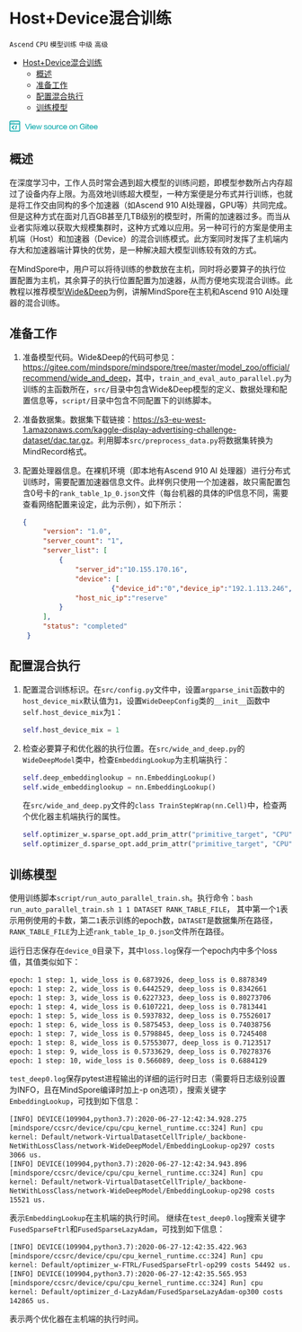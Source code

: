 # Host+Device混合训练

`Ascend` `CPU` `模型训练` `中级` `高级`

<!-- TOC -->

- [Host+Device混合训练](#hostdevice混合训练)
    - [概述](#概述)
    - [准备工作](#准备工作)
    - [配置混合执行](#配置混合执行)
    - [训练模型](#训练模型)

<!-- /TOC -->

<a href="https://gitee.com/mindspore/docs/blob/master/tutorials/source_zh_cn/advanced_use/host_device_training.md" target="_blank"><img src="../_static/logo_source.png"></a>

## 概述

在深度学习中，工作人员时常会遇到超大模型的训练问题，即模型参数所占内存超过了设备内存上限。为高效地训练超大模型，一种方案便是分布式并行训练，也就是将工作交由同构的多个加速器（如Ascend 910 AI处理器，GPU等）共同完成。但是这种方式在面对几百GB甚至几TB级别的模型时，所需的加速器过多。而当从业者实际难以获取大规模集群时，这种方式难以应用。另一种可行的方案是使用主机端（Host）和加速器（Device）的混合训练模式。此方案同时发挥了主机端内存大和加速器端计算快的优势，是一种解决超大模型训练较有效的方式。

在MindSpore中，用户可以将待训练的参数放在主机，同时将必要算子的执行位置配置为主机，其余算子的执行位置配置为加速器，从而方便地实现混合训练。此教程以推荐模型[Wide&Deep](https://gitee.com/mindspore/mindspore/tree/master/model_zoo/official/recommend/wide_and_deep)为例，讲解MindSpore在主机和Ascend 910 AI处理器的混合训练。

## 准备工作

1. 准备模型代码。Wide&Deep的代码可参见：<https://gitee.com/mindspore/mindspore/tree/master/model_zoo/official/recommend/wide_and_deep>，其中，`train_and_eval_auto_parallel.py`为训练的主函数所在，`src/`目录中包含Wide&Deep模型的定义、数据处理和配置信息等，`script/`目录中包含不同配置下的训练脚本。

2. 准备数据集。数据集下载链接：<https://s3-eu-west-1.amazonaws.com/kaggle-display-advertising-challenge-dataset/dac.tar.gz>。利用脚本`src/preprocess_data.py`将数据集转换为MindRecord格式。

3. 配置处理器信息。在裸机环境（即本地有Ascend 910 AI 处理器）进行分布式训练时，需要配置加速器信息文件。此样例只使用一个加速器，故只需配置包含0号卡的`rank_table_1p_0.json`文件（每台机器的具体的IP信息不同，需要查看网络配置来设定，此为示例），如下所示：

    ```json
    {
         "version": "1.0",
         "server_count": "1",
         "server_list": [
             {
                 "server_id":"10.155.170.16",
                 "device": [
                          {"device_id":"0","device_ip":"192.1.113.246","rank_id":"0"}],
                 "host_nic_ip":"reserve"
             }
         ],
         "status": "completed"
     }
    ```

## 配置混合执行

1. 配置混合训练标识。在`src/config.py`文件中，设置`argparse_init`函数中的`host_device_mix`默认值为`1`，设置`WideDeepConfig`类的`__init__`函数中`self.host_device_mix`为`1`：
    ```python
    self.host_device_mix = 1
    ```

2. 检查必要算子和优化器的执行位置。在`src/wide_and_deep.py`的`WideDeepModel`类中，检查`EmbeddingLookup`为主机端执行：
    ```python
    self.deep_embeddinglookup = nn.EmbeddingLookup()
    self.wide_embeddinglookup = nn.EmbeddingLookup()
    ```
    在`src/wide_and_deep.py`文件的`class TrainStepWrap(nn.Cell)`中，检查两个优化器主机端执行的属性。
    ```python
    self.optimizer_w.sparse_opt.add_prim_attr("primitive_target", "CPU")
    self.optimizer_d.sparse_opt.add_prim_attr("primitive_target", "CPU")
    ```

## 训练模型

使用训练脚本`script/run_auto_parallel_train.sh`。执行命令：`bash run_auto_parallel_train.sh 1 1 DATASET RANK_TABLE_FILE`，
其中第一个`1`表示用例使用的卡数，第二`1`表示训练的epoch数，`DATASET`是数据集所在路径，`RANK_TABLE_FILE`为上述`rank_table_1p_0.json`文件所在路径。

运行日志保存在`device_0`目录下，其中`loss.log`保存一个epoch内中多个loss值，其值类似如下：

```
epoch: 1 step: 1, wide_loss is 0.6873926, deep_loss is 0.8878349
epoch: 1 step: 2, wide_loss is 0.6442529, deep_loss is 0.8342661
epoch: 1 step: 3, wide_loss is 0.6227323, deep_loss is 0.80273706
epoch: 1 step: 4, wide_loss is 0.6107221, deep_loss is 0.7813441
epoch: 1 step: 5, wide_loss is 0.5937832, deep_loss is 0.75526017
epoch: 1 step: 6, wide_loss is 0.5875453, deep_loss is 0.74038756
epoch: 1 step: 7, wide_loss is 0.5798845, deep_loss is 0.7245408
epoch: 1 step: 8, wide_loss is 0.57553077, deep_loss is 0.7123517
epoch: 1 step: 9, wide_loss is 0.5733629, deep_loss is 0.70278376
epoch: 1 step: 10, wide_loss is 0.566089, deep_loss is 0.6884129
```

`test_deep0.log`保存pytest进程输出的详细的运行时日志（需要将日志级别设置为INFO，且在MindSpore编译时加上-p on选项），搜索关键字`EmbeddingLookup`，可找到如下信息：

```
[INFO] DEVICE(109904,python3.7):2020-06-27-12:42:34.928.275 [mindspore/ccsrc/device/cpu/cpu_kernel_runtime.cc:324] Run] cpu kernel: Default/network-VirtualDatasetCellTriple/_backbone-NetWithLossClass/network-WideDeepModel/EmbeddingLookup-op297 costs 3066 us.
[INFO] DEVICE(109904,python3.7):2020-06-27-12:42:34.943.896 [mindspore/ccsrc/device/cpu/cpu_kernel_runtime.cc:324] Run] cpu kernel: Default/network-VirtualDatasetCellTriple/_backbone-NetWithLossClass/network-WideDeepModel/EmbeddingLookup-op298 costs 15521 us.
```

表示`EmbeddingLookup`在主机端的执行时间。
继续在`test_deep0.log`搜索关键字`FusedSparseFtrl`和`FusedSparseLazyAdam`，可找到如下信息：

```
[INFO] DEVICE(109904,python3.7):2020-06-27-12:42:35.422.963 [mindspore/ccsrc/device/cpu/cpu_kernel_runtime.cc:324] Run] cpu kernel: Default/optimizer_w-FTRL/FusedSparseFtrl-op299 costs 54492 us.
[INFO] DEVICE(109904,python3.7):2020-06-27-12:42:35.565.953 [mindspore/ccsrc/device/cpu/cpu_kernel_runtime.cc:324] Run] cpu kernel: Default/optimizer_d-LazyAdam/FusedSparseLazyAdam-op300 costs 142865 us.
```

表示两个优化器在主机端的执行时间。
